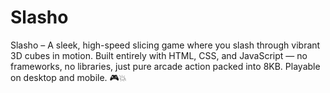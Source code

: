 # Slasho
Slasho – A sleek, high-speed slicing game where you slash through vibrant 3D cubes in motion. Built entirely with HTML, CSS, and JavaScript — no frameworks, no libraries, just pure arcade action packed into 8KB. Playable on desktop and mobile. 🎮💥
